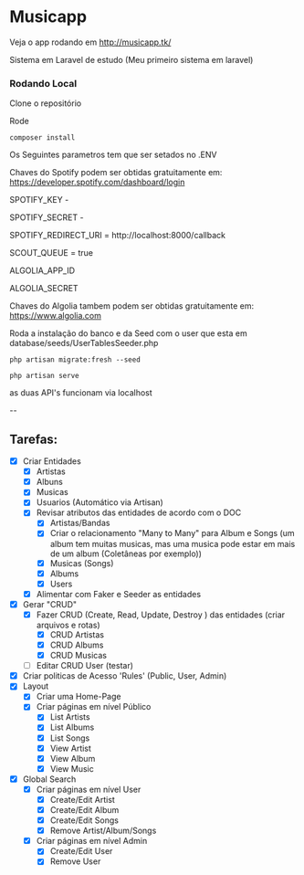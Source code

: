 # Musicapp

Veja o app rodando em http://musicapp.tk/

Sistema em Laravel de estudo (Meu primeiro sistema em laravel)


### Rodando Local

Clone o repositório

Rode

`composer install`

Os Seguintes parametros tem que ser setados no .ENV

Chaves do Spotify podem ser obtidas gratuitamente em: 
https://developer.spotify.com/dashboard/login

SPOTIFY_KEY -

SPOTIFY_SECRET - 

SPOTIFY_REDIRECT_URI = http://localhost:8000/callback

SCOUT_QUEUE = true

ALGOLIA_APP_ID 

ALGOLIA_SECRET

Chaves do Algolia tambem podem ser obtidas gratuitamente em: 
https://www.algolia.com

Roda a instalação do banco e da Seed com o user que esta em  database/seeds/UserTablesSeeder.php

`php artisan migrate:fresh --seed`

`php artisan serve`

as duas API's funcionam via localhost

--

## Tarefas:
- [X] Criar Entidades
    - [X] Artistas
    - [X] Albuns
    - [X] Musicas
    - [X] Usuarios (Automático via Artisan) 
    - [X] Revisar atributos das entidades de acordo com o DOC
        - [X] Artistas/Bandas   
        - [X] Criar o relacionamento "Many to Many" para Album e Songs (um album tem muitas musicas, mas uma musica pode estar em mais de um album (Coletâneas por exemplo))
        - [X] Musicas (Songs)
        - [X] Albums
        - [X] Users
    - [X] Alimentar com Faker e Seeder as entidades
- [X] Gerar "CRUD"
    - [X] Fazer CRUD (Create, Read, Update, Destroy ) das entidades (criar arquivos e rotas)
        - [X] CRUD Artistas
        - [X] CRUD Albums
        - [X] CRUD Musicas
    - [ ] Editar CRUD User (testar)
- [X] Criar politicas de Acesso 'Rules' (Public, User, Admin)
- [X] Layout
    - [X] Criar uma Home-Page
    - [X] Criar páginas em nível Público
        - [X] List Artists
        - [X] List Albums
        - [X] List Songs
        - [X] View Artist
        - [X] View Album
        - [X] View Music
- [X] Global Search
    - [X] Criar páginas em nível User
        - [X] Create/Edit Artist
        - [X] Create/Edit Album
        - [X] Create/Edit Songs
        - [X] Remove Artist/Album/Songs
    - [X] Criar páginas em nível Admin
        - [X] Create/Edit User
        - [X] Remove User
